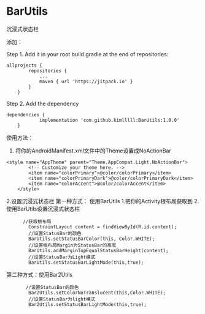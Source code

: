 # BarUtils
沉浸式状态栏

添加：

Step 1. Add it in your root build.gradle at the end of repositories:
```
allprojects {
		repositories {
			...
			maven { url 'https://jitpack.io' }
		}
	}
```

Step 2. Add the dependency
```
dependencies {
	        implementation 'com.github.kimlllll:BarUtils:1.0.0'
	}
```


使用方法：

1. 将你的AndroidManifest.xml文件中的Theme设置成NoActionBar
```
<style name="AppTheme" parent="Theme.AppCompat.Light.NoActionBar">
        <!-- Customize your theme here. -->
        <item name="colorPrimary">@color/colorPrimary</item>
        <item name="colorPrimaryDark">@color/colorPrimaryDark</item>
        <item name="colorAccent">@color/colorAccent</item>
    </style>
```

2.设置沉浸式状态栏
   第一种方式： 使用BarUtils
 1.把你的Activity根布局获取到
 2.使用BarUtils设置沉浸式状态栏
```
      //获取根布局
        ConstraintLayout content = findViewById(R.id.content);
        //设置StatusBar的颜色
        BarUtils.setStatusBarColor(this, Color.WHITE);
        //设置根布局Margin为StatusBar的高度
        BarUtils.addMarginTopEqualStatusBarHeight(content);
        //设置StatusBar为Light模式
        BarUtils.setStatusBarLightMode(this,true);

```
  第二种方式：使用Bar2Utils
```
       //设置StatusBar的颜色
        Bar2Utils.setColorNoTranslucent(this,Color.WHITE);
        //设置StatusBar为light模式
        Bar2Utils.setStatusBarLightMode(this,true);
```



